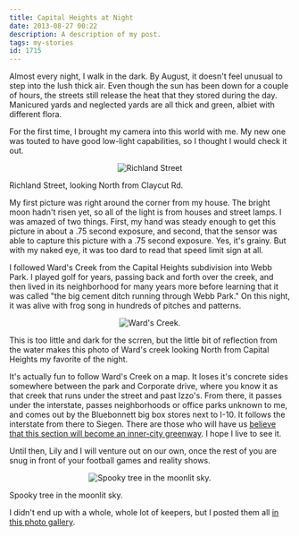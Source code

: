 ```yaml
---
title: Capital Heights at Night
date: 2013-08-27 00:22
description: A description of my post.
tags: my-stories
id: 1715
---
```

Almost every night, I walk in the dark.  By August, it doesn't feel unusual to step into the lush thick air.  Even though the sun has been down for a couple of hours, the streets still release the heat that they stored during the day.  Manicured yards and neglected yards are all thick and green, albiet with different flora.

For the first time, I brought my camera into this world with me.  My new one was touted to have good low-light capabilities, so I thought I would check it out.

<p style="margin-left: auto; margin-right: auto; text-align: center;"><img alt="Richland Street" src="http://theskinnyonbenny.com/img/gal/104%20-%20Capital%20Heights%20at%20Night/resIMG_20130822_203916_0418.JPG"></p>
<p class="caption">Richland Street, looking North from Claycut Rd.</p>

My first picture was right around the corner from my house.  The bright moon hadn't risen yet, so all of the light is from houses and street lamps.  I was amazed of two things.  First, my hand was steady enough to get this picture in about a .75 second exposure, and second, that the sensor was able to capture this picture with a .75 second exposure.  Yes, it's grainy.  But with my naked eye, it was too dard to read that speed limit sign at all.

I followed Ward's Creek from the Capital Heights subdivision into Webb Park.  I played golf for years, passing back and forth over the creek, and then lived in its neighborhood for many years more before learning that it was called "the big cement ditch running through Webb Park."  On this night, it was alive with frog song in hundreds of pitches and patterns.

<p style="margin-left: auto; margin-right: auto; text-align: center;"><img alt="Ward's Creek." src="http://theskinnyonbenny.com/img/gal/104%20-%20Capital%20Heights%20at%20Night/resIMG_20130822_205042_0420.JPG"/></p>
<p class="caption">This is too little and dark for the scrren, but the little bit of reflection from the water makes this photo of Ward's creek looking North from Capital Heights my favorite of the night.</p>

It's actually fun to follow Ward's Creek on a map.  It loses it's concrete sides somewhere between the park and Corporate drive, where you know it as that creek that runs under the street and past Izzo's.  From there, it passes under the interstate, passes neighborhoods or office parks unknown to me, and comes out by the Bluebonnett big box stores next to I-10.  It follows the interstate from there to Siegen.  There are those who will have us <a href="https://docs.google.com/viewer?a=v&pid=sites&srcid=YnJzYWZlc3RyZWV0cy5vcmd8YnJhc3N8Z3g6NWI4ZGRjZmJjZDViMDJmOQ" target="_blank">believe that this section will become an inner-city greenway</a>.  I hope I live to see it.

Until then, Lily and I will venture out on our own, once the rest of you are snug in front of your football games and reality shows.

<p style="margin-left: auto; margin-right: auto; text-align: center;"><img alt="Spooky tree in the moonlit sky." src="http://theskinnyonbenny.com/img/gal/104%20-%20Capital%20Heights%20at%20Night/resIMG_20130822_211418_0435.JPG"/></p>
<p class="caption">Spooky tree in the moonlit sky.</p>

I didn't end up with a whole, whole lot of keepers, but I posted them all <a href="#" onclick="window.open('/pg3.php?spgmGal=104%20-%20Capital%20Heights%20at%20Night','104CapitalHeightsatNight','width=1024, height=768, toolbar=no, location = no, directories=no, menubar=no, resizable=yes, scrollbars=no');" >in this photo gallery</a>.